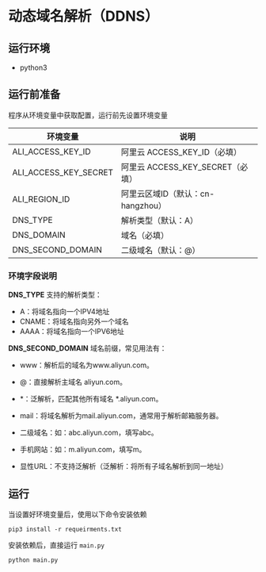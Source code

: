 # 动态域名解析（DDNS）

## 运行环境
- python3

## 运行前准备
程序从环境变量中获取配置，运行前先设置环境变量

环境变量 | 说明
---- | ---
ALI_ACCESS_KEY_ID | 阿里云 ACCESS_KEY_ID（必填）
ALI_ACCESS_KEY_SECRET |  阿里云 ACCESS_KEY_SECRET（必填）
ALI_REGION_ID | 阿里云区域ID（默认：cn-hangzhou）
DNS_TYPE | 解析类型（默认：A）
DNS_DOMAIN | 域名（必填）
DNS_SECOND_DOMAIN | 二级域名（默认：@）

### 环境字段说明

**DNS_TYPE** 支持的解析类型：
- A：将域名指向一个IPV4地址
- CNAME：将域名指向另外一个域名
- AAAA：将域名指向一个IPV6地址

**DNS_SECOND_DOMAIN** 域名前缀，常见用法有：

- www：解析后的域名为www.aliyun.com。

- @：直接解析主域名 aliyun.com。

- *：泛解析，匹配其他所有域名 *.aliyun.com。

- mail：将域名解析为mail.aliyun.com，通常用于解析邮箱服务器。

- 二级域名：如：abc.aliyun.com，填写abc。

- 手机网站：如：m.aliyun.com，填写m。

- 显性URL：不支持泛解析（泛解析：将所有子域名解析到同一地址）

## 运行
当设置好环境变量后，使用以下命令安装依赖
```shell
pip3 install -r requeirments.txt
```
安装依赖后，直接运行 `main.py`
```shell
python main.py
```

